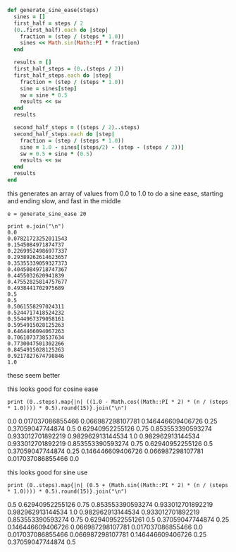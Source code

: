 ```ruby
def generate_sine_ease(steps)
  sines = []
  first_half = steps / 2
  (0..first_half).each do |step|
    fraction = (step / (steps * 1.0))
    sines << Math.sin(Math::PI * fraction)
  end

  results = []
  first_half_steps = (0..(steps / 2))
  first_half_steps.each do |step|
    fraction = (step / (steps * 1.0))
    sine = sines[step]
    sw = sine * 0.5
    results << sw
  end
  results

  second_half_steps = ((steps / 2)..steps)
  second_half_steps.each do |step|
    fraction = (step / (steps * 1.0))
    sine = 1.0 - sines[(steps/2) - (step - (steps / 2))]
    sw = 0.5 + sine * (0.5)
    results << sw
  end
  results
end
```

this generates an array of values from 0.0 to 1.0 to do a sine ease, starting and ending slow, and fast in the middle

```
e = generate_sine_ease 20

print e.join("\n")
0.0
0.07821723252011543
0.1545084971874737
0.22699524986977337
0.29389262614623657
0.35355339059327373
0.40450849718747367
0.4455032620941839
0.47552825814757677
0.4938441702975689
0.5
0.5
0.5061558297024311
0.5244717418524232
0.5544967379058161
0.5954915028125263
0.6464466094067263
0.7061073738537634
0.7730047501302266
0.8454915028125263
0.9217827674798846
1.0
```

these seem better


this looks good for cosine ease

```print (0..steps).map{|n| ((1.0 - Math.cos((Math::PI * 2) * (n / (steps * 1.0)))) * 0.5).round(15)}.join("\n")```

0.0
0.017037086855466
0.066987298107781
0.146446609406726
0.25
0.37059047744874
0.5
0.62940952255126
0.75
0.853553390593274
0.933012701892219
0.982962913144534
1.0
0.982962913144534
0.933012701892219
0.853553390593274
0.75
0.62940952255126
0.5
0.37059047744874
0.25
0.146446609406726
0.066987298107781
0.017037086855466
0.0


this looks good for sine use

```print (0..steps).map{|n| (0.5 + (Math.sin((Math::PI * 2) * (n / (steps * 1.0)))) * 0.5).round(15)}.join("\n")```

0.5
0.62940952255126
0.75
0.853553390593274
0.933012701892219
0.982962913144534
1.0
0.982962913144534
0.933012701892219
0.853553390593274
0.75
0.629409522551261
0.5
0.37059047744874
0.25
0.146446609406726
0.066987298107781
0.017037086855466
0.0
0.017037086855466
0.066987298107781
0.146446609406726
0.25
0.37059047744874
0.5
